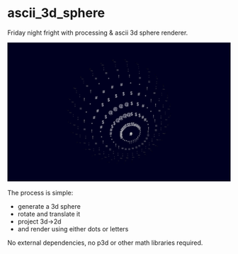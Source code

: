 # ascii_3d_sphere
Friday night fright with processing &amp; ascii 3d sphere renderer.

![3d ascii sphere](doc/dotsphere.png)

The process is simple:
* generate a 3d sphere 
* rotate and translate it
* project 3d->2d
* and render using either dots or letters

No external dependencies, no p3d or other math libraries required.

